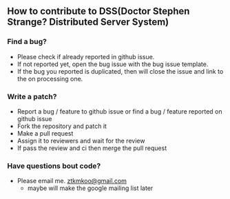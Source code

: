 ## How to contribute to DSS(Doctor Stephen Strange? Distributed Server System)

### Find a bug?

- Please check if already reported in github issue.
- If not reported yet, open the bug issue with the bug issue template.
- If the bug you reported is duplicated, then will close the issue and link to the on processing one.

### Write a patch?

- Report a bug / feature to github issue or find a bug / feature reported on github issue
- Fork the repository and patch it
- Make a pull request
- Assign it to reviewers and wait for the review
- If pass the review and ci then merge the pull request

### Have questions bout code?

- Please email me. ztkmkoo@gmail.com
    - maybe will make the google mailing list later